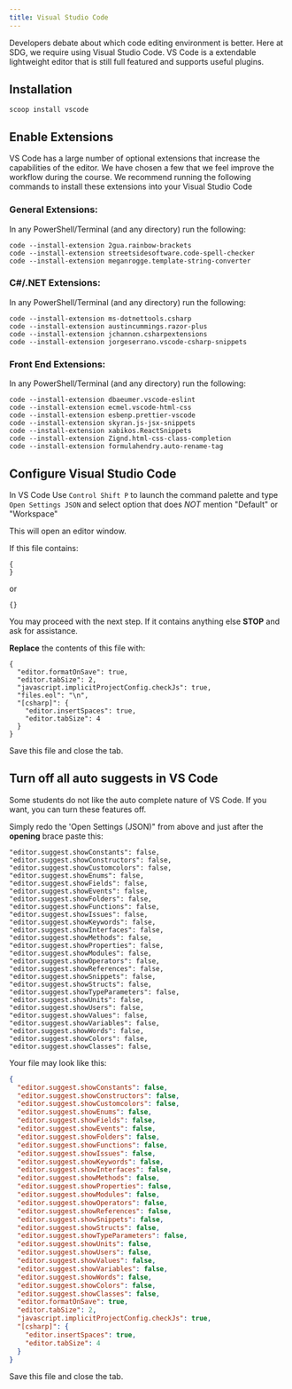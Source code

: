```yaml
---
title: Visual Studio Code
---
```


Developers debate about which code editing environment is better. Here at SDG,
we require using Visual Studio Code. VS Code is a extendable lightweight editor
that is still full featured and supports useful plugins.

## Installation

```shell
scoop install vscode
```

## Enable Extensions

VS Code has a large number of optional extensions that increase the capabilities
of the editor. We have chosen a few that we feel improve the workflow during the
course. We recommend running the following commands to install these extensions
into your Visual Studio Code

### General Extensions:

In any PowerShell/Terminal (and any directory) run the following:

```shell
code --install-extension 2gua.rainbow-brackets
code --install-extension streetsidesoftware.code-spell-checker
code --install-extension meganrogge.template-string-converter
```

### C#/.NET Extensions:

In any PowerShell/Terminal (and any directory) run the following:

```shell
code --install-extension ms-dotnettools.csharp
code --install-extension austincummings.razor-plus
code --install-extension jchannon.csharpextensions
code --install-extension jorgeserrano.vscode-csharp-snippets
```

### Front End Extensions:

In any PowerShell/Terminal (and any directory) run the following:

```shell
code --install-extension dbaeumer.vscode-eslint
code --install-extension ecmel.vscode-html-css
code --install-extension esbenp.prettier-vscode
code --install-extension skyran.js-jsx-snippets
code --install-extension xabikos.ReactSnippets
code --install-extension Zignd.html-css-class-completion
code --install-extension formulahendry.auto-rename-tag

```

## Configure Visual Studio Code

In VS Code Use `Control Shift P` to launch the command palette and type
`Open Settings JSON` and select option that does _NOT_ mention "Default" or
"Workspace"

This will open an editor window.

If this file contains:

```
{
}
```

or

```
{}
```

You may proceed with the next step. If it contains anything else **STOP** and
ask for assistance.

**Replace** the contents of this file with:

```
{
  "editor.formatOnSave": true,
  "editor.tabSize": 2,
  "javascript.implicitProjectConfig.checkJs": true,
  "files.eol": "\n",
  "[csharp]": {
    "editor.insertSpaces": true,
    "editor.tabSize": 4
  }
}
```

Save this file and close the tab.

## Turn off all auto suggests in VS Code

Some students do not like the auto complete nature of VS Code. If you want, you
can turn these features off.

Simply redo the 'Open Settings (JSON)" from above and just after the **opening**
brace paste this:

```
"editor.suggest.showConstants": false,
"editor.suggest.showConstructors": false,
"editor.suggest.showCustomcolors": false,
"editor.suggest.showEnums": false,
"editor.suggest.showFields": false,
"editor.suggest.showEvents": false,
"editor.suggest.showFolders": false,
"editor.suggest.showFunctions": false,
"editor.suggest.showIssues": false,
"editor.suggest.showKeywords": false,
"editor.suggest.showInterfaces": false,
"editor.suggest.showMethods": false,
"editor.suggest.showProperties": false,
"editor.suggest.showModules": false,
"editor.suggest.showOperators": false,
"editor.suggest.showReferences": false,
"editor.suggest.showSnippets": false,
"editor.suggest.showStructs": false,
"editor.suggest.showTypeParameters": false,
"editor.suggest.showUnits": false,
"editor.suggest.showUsers": false,
"editor.suggest.showValues": false,
"editor.suggest.showVariables": false,
"editor.suggest.showWords": false,
"editor.suggest.showColors": false,
"editor.suggest.showClasses": false,
```

Your file may look like this:

```json
{
  "editor.suggest.showConstants": false,
  "editor.suggest.showConstructors": false,
  "editor.suggest.showCustomcolors": false,
  "editor.suggest.showEnums": false,
  "editor.suggest.showFields": false,
  "editor.suggest.showEvents": false,
  "editor.suggest.showFolders": false,
  "editor.suggest.showFunctions": false,
  "editor.suggest.showIssues": false,
  "editor.suggest.showKeywords": false,
  "editor.suggest.showInterfaces": false,
  "editor.suggest.showMethods": false,
  "editor.suggest.showProperties": false,
  "editor.suggest.showModules": false,
  "editor.suggest.showOperators": false,
  "editor.suggest.showReferences": false,
  "editor.suggest.showSnippets": false,
  "editor.suggest.showStructs": false,
  "editor.suggest.showTypeParameters": false,
  "editor.suggest.showUnits": false,
  "editor.suggest.showUsers": false,
  "editor.suggest.showValues": false,
  "editor.suggest.showVariables": false,
  "editor.suggest.showWords": false,
  "editor.suggest.showColors": false,
  "editor.suggest.showClasses": false,
  "editor.formatOnSave": true,
  "editor.tabSize": 2,
  "javascript.implicitProjectConfig.checkJs": true,
  "[csharp]": {
    "editor.insertSpaces": true,
    "editor.tabSize": 4
  }
}
```

Save this file and close the tab.
